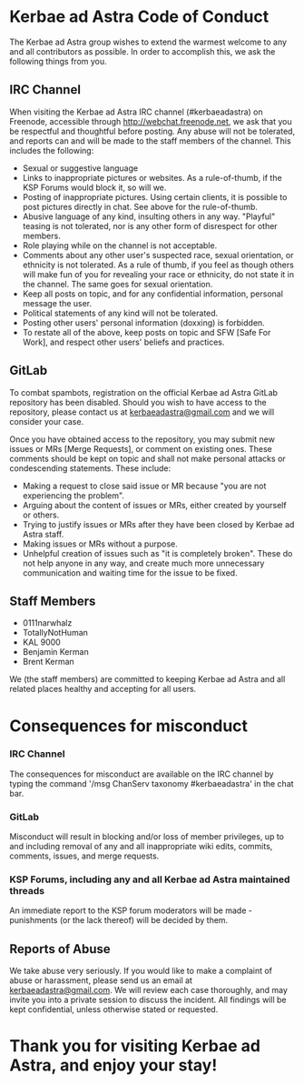 # Kerbae ad Astra Code of Conduct
The Kerbae ad Astra group wishes to extend the warmest welcome to any and all contributors as possible. In order to accomplish this, we ask the following things from you.

## IRC Channel
When visiting the Kerbae ad Astra IRC channel (#kerbaeadastra) on Freenode, accessible through http://webchat.freenode.net, we ask that you be respectful and thoughtful before posting. Any abuse will not be tolerated, and reports can and will be made to the staff members of the channel. This includes the following:
* Sexual or suggestive language
* Links to inappropriate pictures or websites. As a rule-of-thumb, if the KSP Forums would block it, so will we.
* Posting of inappropriate pictures. Using certain clients, it is possible to post pictures directly in chat. See above for the rule-of-thumb.
* Abusive language of any kind, insulting others in any way. "Playful" teasing is not tolerated, nor is any other form of disrespect for other members.
* Role playing while on the channel is not acceptable.
* Comments about any other user's suspected race, sexual orientation, or ethnicity is not tolerated. As a rule of thumb, if you feel as though others will make fun of you for revealing your race or ethnicity, do not state it in the channel. The same goes for sexual orientation.
* Keep all posts on topic, and for any confidential information, personal message the user.
* Political statements of any kind will not be tolerated.
* Posting other users' personal information (doxxing) is forbidden.
* To restate all of the above, keep posts on topic and SFW [Safe For Work], and respect other users' beliefs and practices.

## GitLab
To combat spambots, registration on the official Kerbae ad Astra GitLab repository has been disabled. Should you wish to have access to the repository, please contact us at kerbaeadastra@gmail.com and we will consider your case.

Once you have obtained access to the repository, you may submit new issues or MRs [Merge Requests], or comment on existing ones. These comments should be kept on topic and shall not make personal attacks or condescending statements. These include:
* Making a request to close said issue or MR because "you are not experiencing the problem".
* Arguing about the content of issues or MRs, either created by yourself or others.
* Trying to justify issues or MRs after they have been closed by Kerbae ad Astra staff.
* Making issues or MRs without a purpose.
* Unhelpful creation of issues such as "it is completely broken". These do not help anyone in any way, and create much more unnecessary communication and waiting time for the issue to be fixed.

## Staff Members
* 0111narwhalz
* TotallyNotHuman
* KAL 9000
* Benjamin Kerman
* Brent Kerman

We (the staff members) are committed to keeping Kerbae ad Astra and all related places healthy and accepting for all users.

# Consequences for misconduct
### IRC Channel
The consequences for misconduct are available on the IRC channel by typing the command '/msg ChanServ taxonomy #kerbaeadastra' in the chat bar.
### GitLab
Misconduct will result in blocking and/or loss of member privileges, up to and including removal of any and all inappropriate wiki edits, commits, comments, issues, and merge requests.
### KSP Forums, including any and all Kerbae ad Astra maintained threads
An immediate report to the KSP forum moderators will be made - punishments (or the lack thereof) will be decided by them.

## Reports of Abuse
We take abuse very seriously. If you would like to make a complaint of abuse or harassment, please send us an email at kerbaeadastra@gmail.com. We will review each case thoroughly, and may invite you into a private session to discuss the incident. All findings will be kept confidential, unless otherwise stated or requested.
# Thank you for visiting Kerbae ad Astra, and enjoy your stay!
